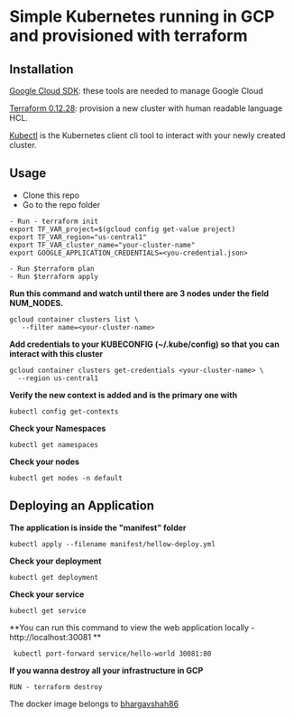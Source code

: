# Simple Kubernetes running in GCP and provisioned with terraform


## Installation

[Google Cloud SDK](https://cloud.google.com/sdk/install): these tools are needed to manage Google Cloud

[Terraform 0.12.28](https://www.terraform.io/): provision a new cluster with human readable language HCL.

[Kubectl](https://kubernetes.io/docs/tasks/tools/install-kubectl/) is the Kubernetes client cli tool to interact with your newly created cluster.

## Usage

- Clone this repo
- Go to the repo folder
```
- Run - terraform init
export TF_VAR_project=$(gcloud config get-value project)
export TF_VAR_region="us-central1"
export TF_VAR_cluster_name="your-cluster-name"
export GOOGLE_APPLICATION_CREDENTIALS=<you-credential.json>

```
```shell
- Run $terraform plan
- Run $terraform apply
```
**Run this command and watch until there are 3 nodes under the field NUM_NODES.**
```
gcloud container clusters list \
   --filter name=<your-cluster-name>
```
**Add credentials to your KUBECONFIG (~/.kube/config) so that you can interact with this cluster**

```
gcloud container clusters get-credentials <your-cluster-name> \
  --region us-central1
```
**Verify the new context is added and is the primary one with**
```
kubectl config get-contexts

```
**Check your Namespaces**
```
kubectl get namespaces
```
**Check your nodes**
```
kubectl get nodes -n default
```
## Deploying an Application
**The application is inside the "manifest" folder**
```
kubectl apply --filename manifest/hellow-deploy.yml
```
**Check your deployment**
```
kubectl get deployment
```
**Check your service**
```
kubectl get service
```
**You can run this command to view the web application locally - http://localhost:30081
**
```
 kubectl port-forward service/hello-world 30081:80
```

**If you wanna destroy all your infrastructure in GCP**
```
RUN - terraform destroy
```

The docker image belongs to [bhargavshah86](https://cloud.docker.com/repository/docker/bhargavshah86/kube-test)